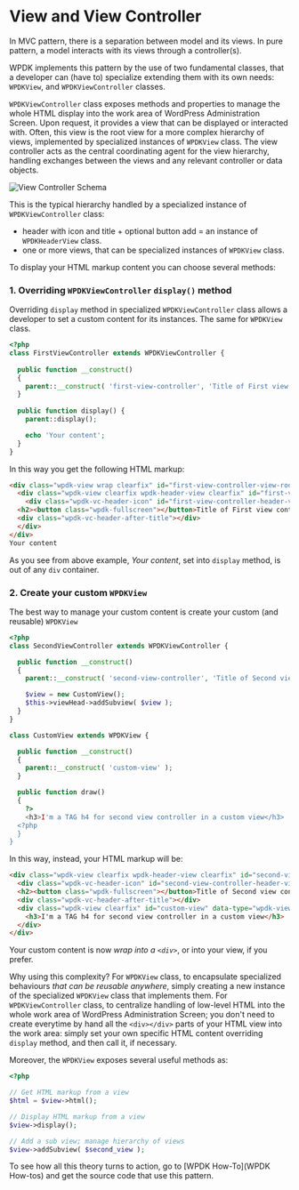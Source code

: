 # View and View Controller

In MVC pattern, there is a separation between model and its views. In pure pattern, a model interacts with its views through a controller(s).

WPDK implements this pattern by the use of two fundamental classes, that a developer can (have to) specialize extending them with its own needs: `WPDKView`, and `WPDKViewController` classes.

`WPDKViewController` class exposes methods and properties to manage the whole HTML display into the work area of WordPress Administration Screen. Upon request, it provides a view that can be displayed or interacted with. Often, this view is the root view for a more complex hierarchy of views, implemented by specialized instances of `WPDKView` class. The view controller acts as the central coordinating agent for the view hierarchy, handling exchanges between the views and any relevant controller or data objects.

![View Controller Schema](http://wpxtreme.github.io/wpdk/documentation/images/view-controller.png)

This is the typical hierarchy handled by a specialized instance of `WPDKViewController` class:

 * header with icon and title + optional button add = an instance of `WPDKHeaderView` class.
 * one or more views, that can be specialized instances of `WPDKView` class.

To display your HTML markup content you can choose several methods:

### 1. Overriding `WPDKViewController` `display()` method

Overriding `display` method in specialized `WPDKViewController` class allows a developer to set a custom content for its instances. The same for `WPDKView` class.

```php
<?php
class FirstViewController extends WPDKViewController {
  
  public function __construct()
  {
    parent::__construct( 'first-view-controller', 'Title of First view controller' );
  }
  
  public function display() {
    parent::display();

    echo 'Your content';
  }
}
```

In this way you get the following HTML markup:

```html
<div class="wpdk-view wrap clearfix" id="first-view-controller-view-root" data-type="wpdk-view">
  <div class="wpdk-view clearfix wpdk-header-view clearfix" id="first-view-controller-header-view" data-type="wpdk-view">
    <div class="wpdk-vc-header-icon" id="first-view-controller-header-view" data-type="wpdk-header-view"></div>
  <h2><button class="wpdk-fullscreen"></button>Title of First view controller</h2>
  <div class="wpdk-vc-header-after-title"></div>
  </div>
</div>
Your content
```

As you see from above example, _Your content_, set into `display` method, is out of any `div` container.

### 2. Create your custom `WPDKView`

The best way to manage your custom content is create your custom (and reusable) `WPDKView`

```php
<?php
class SecondViewController extends WPDKViewController {

  public function __construct()
  {
    parent::__construct( 'second-view-controller', 'Title of Second view controller' );

    $view = new CustomView();
    $this->viewHead->addSubview( $view );
  }
}

class CustomView extends WPDKView {

  public function __construct()
  {
    parent::__construct( 'custom-view' );
  }

  public function draw()
  {
    ?>
    <h3>I'm a TAG h4 for second view controller in a custom view</h3>
  <?php
  }
}
```

In this way, instead, your HTML markup will be:

```html
<div class="wpdk-view clearfix wpdk-header-view clearfix" id="second-view-controller-header-view" data-type="wpdk-view">
  <div class="wpdk-vc-header-icon" id="second-view-controller-header-view" data-type="wpdk-header-view"></div>
  <h2><button class="wpdk-fullscreen"></button>Title of Second view controller</h2>
  <div class="wpdk-vc-header-after-title"></div>
  <div class="wpdk-view clearfix" id="custom-view" data-type="wpdk-view">
    <h3>I'm a TAG h4 for second view controller in a custom view</h3>
  </div>
</div>
```

Your custom content is now *wrap into a `<div>`*, or into your view, if you prefer.

Why using this complexity? For `WPDKView` class, to encapsulate specialized behaviours *that can be reusable anywhere*, simply creating a new instance of the specialized `WPDKView` class that implements them.
For `WPDKViewController` class, to centralize handling of low-level HTML into the whole work area of WordPress Administration Screen; you don't need to create everytime by hand all the `<div></div>` parts of your HTML view into the work area: simply set your own specific HTML content overriding `display` method, and then call it, if necessary.

Moreover, the `WPDKView` exposes several useful methods as:

```php
<?php

// Get HTML markup from a view
$html = $view->html();

// Display HTML markup from a view
$view->display();

// Add a sub view; manage hierarchy of views
$view->addSubview( $second_view );

```

To see how all this theory turns to action, go to [WPDK How-To](WPDK How-tos) and get the source code that use this pattern.